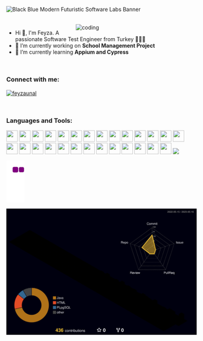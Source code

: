 ![Black Blue Modern Futuristic Software Labs Banner](https://github.com/feyza-unal/feyza-unal/assets/14862420/3a955a46-0fef-4906-a080-045c7c325521)

<br>
<img align="right" alt="coding" width="320" src="https://res.cloudinary.com/practicaldev/image/fetch/s--2bZIjPGC--/c_limit%2Cf_auto%2Cfl_progressive%2Cq_66%2Cw_880/https://dev-to-uploads.s3.amazonaws.com/i/d4tvukbt5mra37cvwklk.gif">


- Hi 👋, I'm Feyza. A passionate Software Test Engineer from Turkey 👩🏼‍💻
- 🔭 I’m currently working on **School Management Project**
- 🌱 I’m currently learning **Appium and Cypress**

<br>
<h3 align="left">Connect with me:</h3>
<p align="left">
<a href="https://linkedin.com/in/feyzaunal" target="blank"><img align="center" 
                                                                src="https://raw.githubusercontent.com/rahuldkjain/github-profile-readme-generator/master/src/images/icons/Social/linked-in-alt.svg" alt="feyzaunal" height="30" width="40" /></a>
</p>
<br>

<h3 align="left">Languages and Tools:</h3>
<p align="left">
<img src="https://cdn.jsdelivr.net/gh/devicons/devicon/icons/selenium/selenium-original.svg" width="30" height="30" />
<img src="https://cdn.jsdelivr.net/gh/devicons/devicon/icons/cucumber/cucumber-plain.svg" width="30" height="30"  />  
<img src="https://cdn.jsdelivr.net/gh/devicons/devicon/icons/css3/css3-original.svg" width="30" height="30"  />
<img src="https://cdn.jsdelivr.net/gh/devicons/devicon/icons/html5/html5-original.svg" width="30" height="30" />  
<img src="https://cdn.jsdelivr.net/gh/devicons/devicon/icons/apple/apple-original.svg" width="30" height="30" />
<img src="https://cdn.jsdelivr.net/gh/devicons/devicon/icons/c/c-original.svg" width="30" height="30" />
<img src="https://cdn.jsdelivr.net/gh/devicons/devicon/icons/cplusplus/cplusplus-original.svg" width="30" height="30" />
<img src="https://cdn.jsdelivr.net/gh/devicons/devicon/icons/docker/docker-original.svg" width="30" height="30" />
<img src="https://cdn.jsdelivr.net/gh/devicons/devicon/icons/git/git-original.svg" width="30" height="30" />
<img src="https://cdn.jsdelivr.net/gh/devicons/devicon/icons/github/github-original.svg" width="30" height="30" />
<img src="https://cdn.jsdelivr.net/gh/devicons/devicon/icons/intellij/intellij-original.svg" width="30" height="30" />
<img src="https://cdn.jsdelivr.net/gh/devicons/devicon/icons/java/java-original-wordmark.svg" width="30" height="30" />
<img src="https://cdn.jsdelivr.net/gh/devicons/devicon/icons/amazonwebservices/amazonwebservices-plain-wordmark.svg" width="30" height="30" />
<img src="https://cdn.jsdelivr.net/gh/devicons/devicon/icons/javascript/javascript-original.svg" width="30" height="30" />
<img src="https://cdn.jsdelivr.net/gh/devicons/devicon/icons/jetbrains/jetbrains-original.svg" width="30" height="30" />
<img src="https://cdn.jsdelivr.net/gh/devicons/devicon/icons/jenkins/jenkins-original.svg" width="30" height="30" />
<img src="https://cdn.jsdelivr.net/gh/devicons/devicon/icons/jira/jira-original-wordmark.svg" width="30" height="30" />
<img src="https://cdn.jsdelivr.net/gh/devicons/devicon/icons/mysql/mysql-original.svg" width="30" height="30" />
<img src="https://cdn.jsdelivr.net/gh/devicons/devicon/icons/php/php-original.svg" width="30" height="30" />
<img src="https://cdn.jsdelivr.net/gh/devicons/devicon/icons/oracle/oracle-original.svg" width="30" height="30" />
<img src="https://cdn.jsdelivr.net/gh/devicons/devicon/icons/photoshop/photoshop-plain.svg" width="30" height="30"  />
<img src="https://cdn.jsdelivr.net/gh/devicons/devicon/icons/postgresql/postgresql-original.svg" width="30" height="30" />
<img src="https://cdn.jsdelivr.net/gh/devicons/devicon/icons/slack/slack-original.svg" width="30" height="30" />
<img src="https://cdn.jsdelivr.net/gh/devicons/devicon/icons/symfony/symfony-original.svg" width="30" height="30" />
<img src="https://cdn.jsdelivr.net/gh/devicons/devicon/icons/trello/trello-plain-wordmark.svg" width="30" height="30" />
<img src="https://cdn.jsdelivr.net/gh/devicons/devicon/icons/xcode/xcode-original.svg" width="30" height="30" />
<img src="https://cdn.jsdelivr.net/gh/devicons/devicon/icons/vscode/vscode-original.svg" width="30" height="30" />

<img src="https://www.animatedimages.org/data/media/562/animated-line-image-0184.gif" width="1900" />
  
![snake gif](https://github.com/feyza-unal/feyza-unal/blob/output/github-contribution-grid-snake.gif)

![3d-contrib](./profile-3d-contrib/profile-night-rainbow.svg)
  

